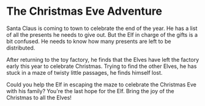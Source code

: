 # The Christmas Eve Adventure

Santa Claus is coming to town to celebrate the end of the year. He has a list
of all the presents he needs to give out. But the Elf in charge of the gifts is
a bit confused. He needs to know how many presents are left to be distributed.

After returning to the toy factory, he finds that the Elves have left the
factory early this year to celebrate Christmas. Trying to find the other Elves,
he has stuck in a maze of twisty little passages, he finds himself lost.

Could you help the Elf in escaping the maze to celebrate the Christmas Eve with
his family? You're the last hope for the Elf. Bring the joy of the Christmas to
all the Elves!

